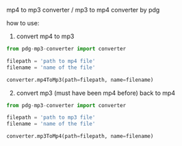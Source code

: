 mp4 to mp3 converter / mp3 to mp4 converter by pdg

how to use:


1. convert mp4 to mp3
```python
from pdg-mp3-converter import converter

filepath = 'path to mp4 file'
filename = 'name of the file'

converter.mp4ToMp3(path=filepath, name=filename)

```

2. convert mp3 (must have been mp4 before) back to mp4
```python
from pdg-mp3-converter import converter

filepath = 'path to mp3 file'
filename = 'name of the file'

converter.mp3ToMp4(path=filepath, name=filename)

```